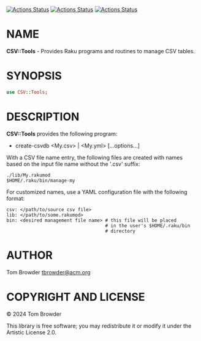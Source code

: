 [![Actions Status](https://github.com/tbrowder/CSV-Tools/actions/workflows/linux.yml/badge.svg)](https://github.com/tbrowder/CSV-Tools/actions) [![Actions Status](https://github.com/tbrowder/CSV-Tools/actions/workflows/macos.yml/badge.svg)](https://github.com/tbrowder/CSV-Tools/actions) [![Actions Status](https://github.com/tbrowder/CSV-Tools/actions/workflows/windows.yml/badge.svg)](https://github.com/tbrowder/CSV-Tools/actions)

NAME
====

**CSV::Tools** - Provides Raku programs and routines to manage CSV tables.

SYNOPSIS
========

```raku
use CSV::Tools;
```

DESCRIPTION
===========

**CSV::Tools** provides the following program:

  * create-csvdb <My.csv> | <My.yml> [...options...]

With a CSV file name entry, the following files are created with names based on the input file name without the '.csv' suffix:

    ./lib/My.rakumod
    $HOME/.raku/bin/manage-my

For customized names, use a YAML configuration file with the following format:

    csv: </path/to/source csv file>
    lib: </path/to/some.rakumod>
    bin: <desired management file name> # this file will be placed
                                        # in the user's $HOME/.raku/bin
                                        # directory

AUTHOR
======

Tom Browder <tbrowder@acm.org>

COPYRIGHT AND LICENSE
=====================

© 2024 Tom Browder

This library is free software; you may redistribute it or modify it under the Artistic License 2.0.

